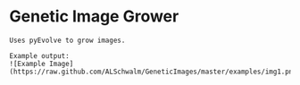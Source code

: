 Genetic Image Grower
====================

	Uses pyEvolve to grow images.
	
	Example output:
	![Example Image](https://raw.github.com/ALSchwalm/GeneticImages/master/examples/img1.png)